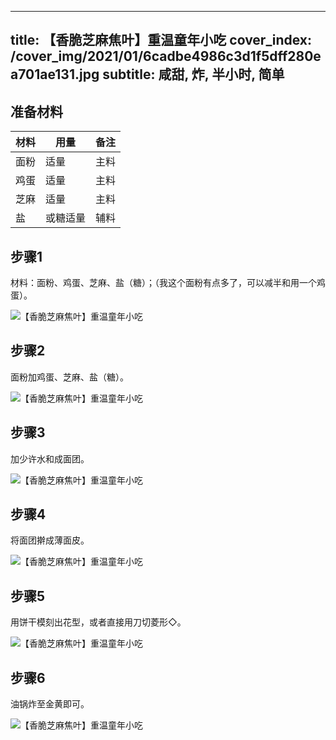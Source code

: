 
---
title: 【香脆芝麻焦叶】重温童年小吃
cover_index: /cover_img/2021/01/6cadbe4986c3d1f5dff280ea701ae131.jpg
subtitle: 咸甜, 炸, 半小时, 简单
---

## 准备材料

| 材料     | 用量 | 备注|
| ------- | ----- | --- |
| 面粉 | 适量| 主料 |
| 鸡蛋 | 适量| 主料 |
| 芝麻 | 适量| 主料 |
| 盐 | 或糖适量| 辅料 |

## 步骤1

材料：面粉、鸡蛋、芝麻、盐（糖）；（我这个面粉有点多了，可以减半和用一个鸡蛋）。

![【香脆芝麻焦叶】重温童年小吃](https://i8.meishichina.com/attachment/recipe/201010/201010242335444.jpg?x-oss-process=style/p320) 

## 步骤2

面粉加鸡蛋、芝麻、盐（糖）。

![【香脆芝麻焦叶】重温童年小吃](https://i8.meishichina.com/attachment/recipe/201010/201010242337129.jpg?x-oss-process=style/p320) 

## 步骤3

加少许水和成面团。

![【香脆芝麻焦叶】重温童年小吃](https://i8.meishichina.com/attachment/recipe/201010/201010242338016.jpg?x-oss-process=style/p320) 

## 步骤4

将面团擀成薄面皮。

![【香脆芝麻焦叶】重温童年小吃](https://i8.meishichina.com/attachment/recipe/201010/201010242339092.jpg?x-oss-process=style/p320) 

## 步骤5

用饼干模刻出花型，或者直接用刀切菱形◇。

![【香脆芝麻焦叶】重温童年小吃](https://i8.meishichina.com/attachment/recipe/201010/201010242340008.jpg?x-oss-process=style/p320) 

## 步骤6

油锅炸至金黄即可。

![【香脆芝麻焦叶】重温童年小吃](https://i8.meishichina.com/attachment/recipe/201010/201010242341242.jpg?x-oss-process=style/p320) 

